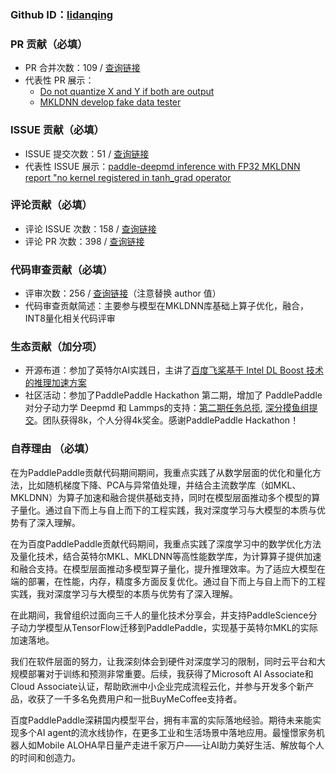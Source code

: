 

### Github ID：[lidanqing](https://github.com/lidanqing-intel)


### PR 贡献（必填）

- PR 合并次数：109 / [查询链接](https://github.com/search?q=author%3Alidanqing-intel+org%3APaddlePaddle+type%3Apr+merged%3A2018-10-01..2025-01-17&type=pullrequests)
- 代表性 PR 展示：
  - [Do not quantize X and Y if both are output](https://github.com/PaddlePaddle/Paddle/pull/43297)
  - [MKLDNN develop fake data tester](https://github.com/PaddlePaddle/PaddleSlim/pull/943/files)
    
### ISSUE 贡献（必填）

- ISSUE 提交次数：51 / [查询链接](https://github.com/search?q=author%3Alidanqing-intel+org%3APaddlePaddle+type%3Aissue+created%3A2018-10-01..2025-01-17&type=issues)
- 代表性 ISSUE 展示：[paddle-deepmd inference with FP32 MKLDNN report "no kernel registered in tanh_grad operator](https://github.com/PaddlePaddle/Paddle/issues/45058)

### 评论贡献（必填）

- 评论 ISSUE 次数：158 / [查询链接](https://github.com/search?q=commenter%3Alidanqing-intel+org%3APaddlePaddle+type%3Aissue+created%3A2018-10-01..2025-01-17&type=issues)
- 评论 PR 次数：398 / [查询链接](https://github.com/search?q=commenter%3Alidanqing-intel+org%3APaddlePaddle+type%3Apr+created%3A2018-10-01..2025-01-17&type=pullrequests)

### 代码审查贡献（必填）

- 评审次数：256 / [查询链接](https://github.com/search?q=type%3Apr++reviewed-by%3Alidanqing-intel++org%3APaddlePaddle+created%3A2018-10-01..2025-01-17&type=pullrequests)（注意替换 author 值）
- 代码审查贡献简述：主要参与模型在MKLDNN库基础上算子优化，融合，INT8量化相关代码评审

### 生态贡献（加分项）

- 开源布道：参加了英特尔AI实践日，主讲了[百度飞桨基于 Intel DL Boost 技术的推理加速方案](https://www.bilibili.com/video/BV11h411n7zh/)
- 社区活动：参加了PaddlePaddle Hackathon 第二期，增加了 PaddlePaddle 对分子动力学 Deepmd 和 Lammps的支持：[第二期任务总揽](https://github.com/PaddlePaddle/Paddle/issues/40234), [深分摸鱼组提交](https://github.com/deepmodeling/deepmd-kit/pull/1699)。团队获得8k，个人分得4k奖金。感谢PaddlePaddle Hackathon！


### 自荐理由 （必填）

在为PaddlePaddle贡献代码期间期间，我重点实践了从数学层面的优化和量化方法，比如随机梯度下降、PCA与异常值处理，并结合主流数学库（如MKL、MKLDNN）为算子加速和融合提供基础支持，同时在模型层面推动多个模型的算子量化。通过自下而上与自上而下的工程实践，我对深度学习与大模型的本质与优势有了深入理解。

在为百度PaddlePaddle贡献代码期间，我重点实践了深度学习中的数学优化方法及量化技术，结合英特尔MKL、MKLDNN等高性能数学库，为计算算子提供加速和融合支持。在模型层面推动多模型算子量化，提升推理效率。为了适应大模型在端的部署，在性能，内存，精度多方面反复优化。通过自下而上与自上而下的工程实践，我对深度学习与大模型的本质与优势有了深入理解。

在此期间，我曾组织过面向三千人的量化技术分享会，并支持PaddleScience分子动力学模型从TensorFlow迁移到PaddlePaddle，实现基于英特尔MKL的实际加速落地。

我们在软件层面的努力，让我深刻体会到硬件对深度学习的限制，同时云平台和大规模部署对于训练和预测非常重要。后续，我获得了Microsoft AI Associate和Cloud Associate认证，帮助欧洲中小企业完成流程云化，并参与开发多个新产品，收获了一千多名免费用户和一批BuyMeCoffee支持者。

百度PaddlePaddle深耕国内模型平台，拥有丰富的实际落地经验。期待未来能实现多个AI agent的流水线协作，在更多工业和生活场景中落地应用。最憧憬家务机器人如Mobile ALOHA早日量产走进千家万户——让AI助力美好生活、解放每个人的时间和创造力。
